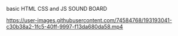basic HTML CSS and JS SOUND BOARD

https://user-images.githubusercontent.com/74584768/193193041-c30b38a2-1fc5-40ff-9997-f13da680da58.mp4

